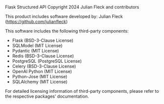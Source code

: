 Flask Structured API
Copyright 2024 Julian Fleck and contributors

This product includes software developed by:
Julian Fleck (https://github.com/julianfleck)

This software includes the following third-party components:
- Flask (BSD-3-Clause License)
- SQLModel (MIT License)
- Pydantic (MIT License)
- Redis (BSD-3-Clause License)
- PostgreSQL (PostgreSQL License)
- Celery (BSD-3-Clause License)
- OpenAI Python (MIT License)
- Python-Jose (MIT License)
- SQLAlchemy (MIT License)

For detailed licensing information of third-party components, please refer to the respective packages' documentation.
